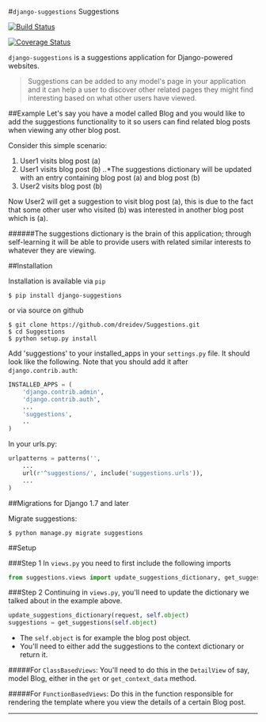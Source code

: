 #`django-suggestions` Suggestions

[![Build Status](https://travis-ci.org/dreidev/Suggestions.svg?branch=ReadMe)](https://travis-ci.org/dreidev/Suggestions)

[![Coverage Status](https://coveralls.io/repos/dreidev/Suggestions/badge.svg?branch=HEAD&service=github)](https://coveralls.io/github/dreidev/Suggestions?branch=HEAD)

`django-suggestions` is a suggestions application for Django-powered websites.

> Suggestions can be added to any model's page in your application and it can help a user to discover other related pages they might find interesting based on what other users have viewed.


##Example
Let's say you have a model called Blog and you would like to add the suggestions functionality to it so users can find related blog posts when viewing any other blog post.

Consider this simple scenario:

1. User1 visits blog post (a)
2. User1 visits blog post (b)
..*The suggestions dictionary will be updated with an entry containing blog post (a) and blog post (b)
3. User2 visits blog post (b)

Now User2 will get a suggestion to visit blog post (a), this is due to the fact that some other user who visited (b) was interested in another blog post which is (a).

######The suggestions dictionary is the brain of this application; through self-learning it will be able to provide users with related similar interests to whatever they are viewing.

##Installation

Installation is available via `pip`

`$ pip install django-suggestions`

or via source on github

```
$ git clone https://github.com/dreidev/Suggestions.git
$ cd Suggestions
$ python setup.py install
```

Add 'suggestions' to your installed_apps in your `settings.py` file. It should look like the following. Note that you should add it after `django.contrib.auth`:

```python
INSTALLED_APPS = (
	'django.contrib.admin',
	'django.contrib.auth',
	...
	'suggestions',
	..
)
```

In your urls.py:

```python
urlpatterns = patterns('',
    ...
    url(r'^suggestions/', include('suggestions.urls')),
    ...
)
```


##Migrations for Django 1.7 and later

Migrate suggestions:
```
$ python manage.py migrate suggestions
```


##Setup

###Step 1
In `views.py` you need to first include the following imports

```python
from suggestions.views import update_suggestions_dictionary, get_suggestions
```

###Step 2
Continuing in `views.py`, you'll need to update the dictionary we talked about in the example above.

```python
update_suggestions_dictionary(request, self.object)
suggestions = get_suggestions(self.object)
```

* The `self.object` is for example the blog post object.
* You'll need to either add the suggestions to the context dictionary or return it.

#####For `ClassBasedViews`:
You'll need to do this in the `DetailView` of say, model Blog, either in the `get` or `get_context_data` method.

#####For `FunctionBasedViews`:
Do this in the function responsible for rendering the template where you view the details of a certain Blog post.

---
